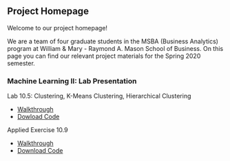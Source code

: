 ## Project Homepage

Welcome to our project homepage! 

We are a team of four graduate students in the MSBA (Business Analytics) program at William & Mary - Raymond A. Mason School of Business. On this page you can find our relevant project materials for the Spring 2020 semester.

### Machine Learning II: Lab Presentation

Lab 10.5: Clustering, K-Means Clustering, Hierarchical Clustering
- [Walkthrough](ProjectFiles/Lab10-5_Clustering.html)
- [Dowload Code](ProjectFiles/Lab10-5_Clustering.Rmd)

Applied Exercise 10.9
- [Walkthrough](ProjectFiles/AppliedExercise10-9.html)
- [Download Code](ProjectFiles/AppliedExercise10-9.Rmd)


